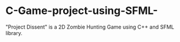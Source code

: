 # C-Game-project-using-SFML-
"Project Dissent" is a 2D Zombie Hunting Game using C++ and SFML library.
